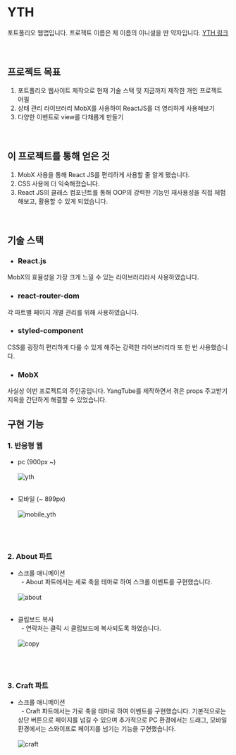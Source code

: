 # YTH

포트폴리오 웹앱입니다. 프로젝트 이름은 제 이름의 이니셜을 딴 약자입니다.
[YTH 링크](https://ythworld.com)<br/><br/><br/>

## 프로젝트 목표    
1. 포트폴리오 웹사이트 제작으로 현재 기술 스택 및 지금까지 제작한 개인 프로젝트 어필    
2. 상태 관리 라이브러리 MobX를 사용하여 ReactJS를 더 영리하게 사용해보기    
3. 다양한 이벤트로 view를 다채롭게 만들기<br/><br/><br/>

## 이 프로젝트를 통해 얻은 것    
1. MobX 사용을 통해 React JS를 편리하게 사용할 줄 알게 됐습니다.     
2. CSS 사용에 더 익숙해졌습니다.    
3. React JS의 클래스 컴포넌트를 통해 OOP의 강력한 기능인 재사용성을 직접 체험해보고, 활용할 수 있게 되었습니다.<br/><br/><br/>

## 기술 스택
* ### React.js    
MobX의 효율성을 가장 크게 느낄 수 있는 라이브러리라서 사용하였습니다.    
    
* ### react-router-dom    
각 파트별 페이지 개별 관리를 위해 사용하였습니다.

* ### styled-component    
CSS를 굉장히 편리하게 다룰 수 있게 해주는 강력한 라이브러리라 또 한 번 사용했습니다.

* ### MobX    
사실상 이번 프로젝트의 주인공입니다. YangTube를 제작하면서 겪은 props 주고받기 지옥을 간단하게 해결할 수 있었습니다.    

## 구현 기능    
    
### 1. 반응형 웹    
* pc (900px ~)<br/>    
![yth](https://user-images.githubusercontent.com/56597998/90977302-56e9ed80-e57f-11ea-83d7-63fd43479408.png)<br/><br/>    

* 모바일 (~ 899px)<br/>    
![mobile_yth](https://user-images.githubusercontent.com/56597998/92347325-b6f99b80-f10a-11ea-8d51-dc309262e893.png)<br/><br/><br/><br/>



### 2. About 파트    
* 스크롤 애니메이션    
&nbsp;&nbsp;- About 파트에서는 세로 축을 테마로 하여 스크롤 이벤트를 구현했습니다.<br/>    
![about](https://user-images.githubusercontent.com/56597998/92348608-8a478300-f10e-11ea-963e-84e161d84e40.gif)<br/><br/>    

* 클립보드 복사    
&nbsp;&nbsp;- 연락처는 클릭 시 클립보드에 복사되도록 하였습니다.<br/>    
![copy](https://user-images.githubusercontent.com/56597998/92348612-8c114680-f10e-11ea-9868-17837fb80185.gif)<br/><br/><br/><br/>

### 3. Craft 파트    
* 스크롤 애니메이션    
&nbsp;&nbsp;- Craft 파트에서는 가로 축을 테마로 하여 이벤트를 구현했습니다. 기본적으로는 상단 버튼으로 페이지를 넘길 수 있으며 추가적으로 PC 환경에서는 드래그, 모바일 환경에서는 스와이프로 페이지를 넘기는 기능을 구현했습니다.<br/>    
![craft](https://user-images.githubusercontent.com/56597998/92348610-8b78b000-f10e-11ea-91bb-343faaad67de.gif)<br/><br/>    
